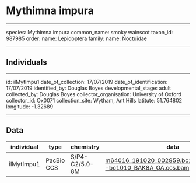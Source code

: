 # Mythimna impura

---
species: Mythimna impura
common_name: smoky wainscot
taxon_id: 987985
order:
  name: Lepidoptera
family:
  name: Noctuidae

---

## Individuals

---
id: ilMytImpu1
date_of_collection: 17/07/2019
date_of_identification: 17/07/2019
identified_by: Douglas Boyes
developmental_stage: adult
collected_by: Douglas Boyes
collector_organisation: University of Oxford
collector_id: Ox0071
collection_site: Wytham, Ant Hills
latitute: 51.764802
longitude: -1.32689

---

## Data

| individual | type       | chemistry      | data |
| ---------- | ---------- | -------------- | ---- |
| ilMytImpu1 | PacBio CCS | S/P4-C2/5.0-8M | [m64016_191020_002959.bc1010_BAK8A_OA--bc1010_BAK8A_OA.ccs.bam](https://darwin.cog.sanger.ac.uk/insects/Mythimna_impura/ilMytImpu1/genomic_data/pacbio/m64016_191020_002959.bc1010_BAK8A_OA--bc1010_BAK8A_OA.ccs.bam) [[pbi](https://darwin.cog.sanger.ac.uk/insects/Mythimna_impura/ilMytImpu1/genomic_data/pacbio/m64016_191020_002959.bc1010_BAK8A_OA--bc1010_BAK8A_OA.ccs.bam.pbi)]|
